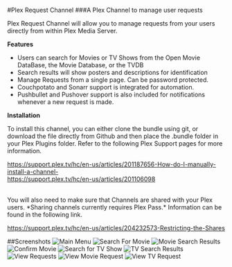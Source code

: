 #Plex Request Channel
###A Plex Channel to manage user requests

Plex Request Channel will allow you to manage requests from your users directly from within Plex Media Server.

**Features**
* Users can search for Movies or TV Shows from the Open Movie DataBase, the Movie Database, or the TVDB 
* Search results will show posters and descriptions for identification
* Manage Requests from a single page. Can be password protected.
* Couchpotato and Sonarr support is integrated for automation.
* Pushbullet and Pushover support is also included for notifications whenever a new request is made.


**Installation**

To install this channel, you can either clone the bundle using git, or download the file directly from Github and then place the .bundle folder in your Plex Plugins folder. Refer to the following Plex Support pages for more information.

https://support.plex.tv/hc/en-us/articles/201187656-How-do-I-manually-install-a-channel- <br>
https://support.plex.tv/hc/en-us/articles/201106098

<br>
You will also need to make sure that Channels are shared with your Plex users. *Sharing channels currently requires Plex Pass.*
Information can be found in the following link.

https://support.plex.tv/hc/en-us/articles/204232573-Restricting-the-Shares


##Screenshots
![Main Menu](http://i.imgur.com/SC0Q9dp.jpg "Main Menu")
![Search For Movie](http://i.imgur.com/JMnDAd2.jpg "Search for Movie")
![Movie Search Results](http://i.imgur.com/JCLtpOI.jpg "Movie Search Results with Summaries")
![Confirm Movie](http://i.imgur.com/O5xmAC9.jpg "Confirm Movie Request")
![Search for TV Show](http://i.imgur.com/4lhyle0.jpg "Search for TV Show")
![TV Search Results](http://i.imgur.com/uLXXWpQ.jpg "TV Search Results")
![View Requests](http://i.imgur.com/1qWNBIk.jpg "View Requests")
![View Movie Request](http://i.imgur.com/tIEnKiH.jpg "View Movie Request")
![View TV Request](http://i.imgur.com/1TGcekp.jpg "View TV Request")
